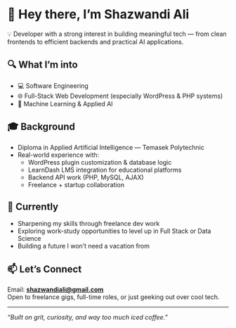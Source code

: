 # 👋 Hey there, I’m Shazwandi Ali

💡 Developer with a strong interest in building meaningful tech — from clean frontends to efficient backends and practical AI applications.

## 🔍 What I’m into
- 💻 Software Engineering  
- 🌐 Full-Stack Web Development (especially WordPress & PHP systems)  
- 🤖 Machine Learning & Applied AI

## 🎓 Background
- Diploma in Applied Artificial Intelligence — Temasek Polytechnic  
- Real-world experience with:
  - WordPress plugin customization & database logic
  - LearnDash LMS integration for educational platforms
  - Backend API work (PHP, MySQL, AJAX)
  - Freelance + startup collaboration

## 🧠 Currently
- Sharpening my skills through freelance dev work  
- Exploring work-study opportunities to level up in Full Stack or Data Science  
- Building a future I won’t need a vacation from

## 📫 Let’s Connect
Email: **shazwandiali@gmail.com**  
Open to freelance gigs, full-time roles, or just geeking out over cool tech.

---

*“Built on grit, curiosity, and way too much iced coffee.”*
